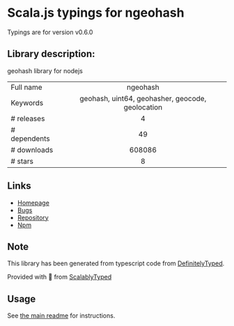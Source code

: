 
# Scala.js typings for ngeohash

Typings are for version v0.6.0

## Library description:
geohash library for nodejs

|                    |                 |
| ------------------ | :-------------: |
| Full name          | ngeohash |
| Keywords           | geohash, uint64, geohasher, geocode, geolocation |
| # releases         | 4 |
| # dependents       | 49 |
| # downloads        | 608086 |
| # stars            | 8 |

## Links
- [Homepage](https://github.com/sunng87/node-geohash#readme)
- [Bugs](https://github.com/sunng87/node-geohash/issues)
- [Repository](https://github.com/sunng87/node-geohash)
- [Npm](https://www.npmjs.com/package/ngeohash)
    


## Note
This library has been generated from typescript code from [DefinitelyTyped](https://definitelytyped.org).

Provided with :purple_heart: from [ScalablyTyped](https://github.com/oyvindberg/ScalablyTyped)

## Usage
See [the main readme](../../readme.md) for instructions.


